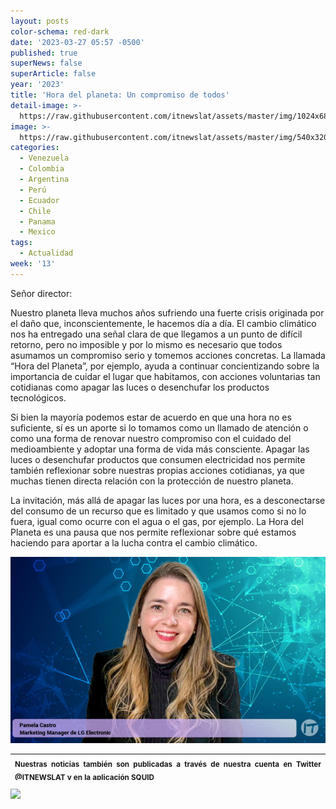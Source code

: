 ```yaml
---
layout: posts
color-schema: red-dark
date: '2023-03-27 05:57 -0500'
published: true
superNews: false
superArticle: false
year: '2023'
title: 'Hora del planeta: Un compromiso de todos'
detail-image: >-
  https://raw.githubusercontent.com/itnewslat/assets/master/img/1024x680/Pamela-Castro-g.jpg
image: >-
  https://raw.githubusercontent.com/itnewslat/assets/master/img/540x320/Pamela-Castro-p.jpg
categories:
  - Venezuela
  - Colombia
  - Argentina
  - Perú
  - Ecuador
  - Chile
  - Panama
  - Mexico
tags:
  - Actualidad
week: '13'
---
```


Señor director: 

Nuestro planeta lleva muchos años sufriendo una fuerte crisis originada por el daño que, inconscientemente, le hacemos día a día. El cambio climático nos ha entregado una señal clara de que llegamos a un punto de difícil retorno, pero no imposible y por lo mismo es necesario que todos asumamos un compromiso serio y tomemos acciones concretas. La llamada “Hora del Planeta”, por ejemplo, ayuda a continuar concientizando sobre la importancia de cuidar el lugar que habitamos, con acciones voluntarias tan cotidianas como apagar las luces o desenchufar los productos tecnológicos. 


Si bien la mayoría podemos estar de acuerdo en que una hora no es suficiente, sí es un aporte si lo tomamos como un llamado de atención o como una forma de renovar nuestro compromiso con el cuidado del medioambiente y adoptar una forma de vida más consciente. Apagar las luces o desenchufar productos que consumen electricidad nos permite también reflexionar sobre nuestras propias acciones cotidianas, ya que muchas tienen directa relación con la protección de nuestro planeta. 

La invitación, más allá de apagar las luces por una hora, es a desconectarse del consumo de un recurso que es limitado y que usamos como si no lo fuera, igual como ocurre con el agua o el gas, por ejemplo. La Hora del Planeta es una pausa que nos permite reflexionar sobre qué estamos haciendo para aportar a la lucha contra el cambio climático. 

![](https://raw.githubusercontent.com/itnewslat/assets/master/img/540x320/Pamela-Castro-p.jpg)

<table style="height: 42px;" width="569">
<tbody>
<tr>
<td style="text-align: justify;"><sub><strong>Nuestras noticias también son publicadas a través de nuestra cuenta en Twitter <a href="https://twitter.com/itnewslat?lang=es">@ITNEWSLAT</a> y en la aplicación <a href="https://squidapp.co/en/">SQUID</a></strong></sub></td>
</tr>
</tbody>
</table>
<img src="https://tracker.metricool.com/c3po.jpg?hash=56f88a41e39ab42c063cc51676587a04"/>